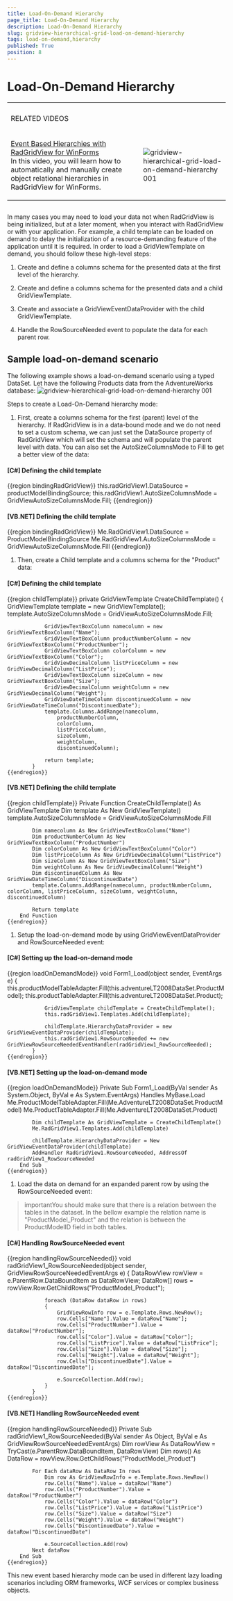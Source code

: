 ```yaml
---
title: Load-On-Demand Hierarchy
page_title: Load-On-Demand Hierarchy
description: Load-On-Demand Hierarchy
slug: gridview-hierarchical-grid-load-on-demand-hierarchy
tags: load-on-demand,hierarchy
published: True
position: 8
---
```


# Load-On-Demand Hierarchy


<table><th><tr><td>

RELATED VIDEOS</td><td></td></tr></th><tr><td>

[Event Based Hierarchies with RadGridView for WinForms](http://tv.telerik.com/watch/winforms/event-based-hierarchies-with-radgridview-for-winforms)         
              In this video, you will learn how to automatically and manually create object relational hierarchies in RadGridView for WinForms.
            </td><td>![gridview-hierarchical-grid-load-on-demand-hierarchy 001](images/gridview-hierarchical-grid-load-on-demand-hierarchy001.png)</td></tr></table>

## 

In many cases you may need to load your data not when RadGridView is being initialized, but at a later moment, when you interact with
          RadGridView or with your application. For example, a child template can be loaded on demand to delay the initialization of a
          resource-demanding feature of the application until it is required.
          In order to load a GridViewTemplate on demand, you should follow these high-level steps:
        

1. Create and define a columns schema for the presented data at the first level of the hierarchy.

1. Create and define a columns schema for the presented data  and a child GridViewTemplate.

1. Create and associate a  GridViewEventDataProvider with the child GridViewTemplate.

1. Handle the RowSourceNeeded event to populate the data for each parent row.

## Sample load-on-demand scenario

The following example shows a load-on-demand scenario using a typed DataSet.
          Let have the following Products data from the AdventureWorks database:
        ![gridview-hierarchical-grid-load-on-demand-hierarchy 001](images/gridview-hierarchical-grid-load-on-demand-hierarchy001.png)

Steps to create a Load-On-Demand hierarchy mode:
        

1. First, create a columns schema for the first (parent) level of the hierarchy. If RadGridView is in a data-bound mode and we do not need to set a
            custom schema, we can just set the DataSource property of RadGridView which will set the schema and will populate the parent level with data. 
            You can also set the AutoSizeColumnsMode to Fill to get a better view of the data:

#### __[C#] Defining the child template__

{{region bindingRadGridView}}
	            this.radGridView1.DataSource = productModelBindingSource;
	            this.radGridView1.AutoSizeColumnsMode = GridViewAutoSizeColumnsMode.Fill;
	{{endregion}}



#### __[VB.NET] Defining the child template__

{{region bindingRadGridView}}
	        Me.RadGridView1.DataSource = ProductModelBindingSource
	        Me.RadGridView1.AutoSizeColumnsMode = GridViewAutoSizeColumnsMode.Fill
	{{endregion}}



1. Then, create a Child template and a columns schema for the "Product" data:

#### __[C#] Defining the child template__

{{region childTemplate}}
	        private GridViewTemplate CreateChildTemplate()
	        {
	            GridViewTemplate template = new GridViewTemplate();
	            template.AutoSizeColumnsMode = GridViewAutoSizeColumnsMode.Fill;
	
	            GridViewTextBoxColumn namecolumn = new GridViewTextBoxColumn("Name");
	            GridViewTextBoxColumn productNumberColumn = new GridViewTextBoxColumn("ProductNumber");
	            GridViewTextBoxColumn colorColumn = new GridViewTextBoxColumn("Color");
	            GridViewDecimalColumn listPriceColumn = new GridViewDecimalColumn("ListPrice");
	            GridViewTextBoxColumn sizeColumn = new GridViewTextBoxColumn("Size");
	            GridViewDecimalColumn weightColumn = new GridViewDecimalColumn("Weight");
	            GridViewDateTimeColumn discontinuedColumn = new GridViewDateTimeColumn("DiscontinuedDate");
	            template.Columns.AddRange(namecolumn,
	                productNumberColumn,
	                colorColumn,
	                listPriceColumn,
	                sizeColumn,
	                weightColumn,
	                discontinuedColumn);
	
	            return template;
	        }
	{{endregion}}



#### __[VB.NET] Defining the child template__

{{region childTemplate}}
	    Private Function CreateChildTemplate() As GridViewTemplate
	        Dim template As New GridViewTemplate()
	        template.AutoSizeColumnsMode = GridViewAutoSizeColumnsMode.Fill
	
	        Dim namecolumn As New GridViewTextBoxColumn("Name")
	        Dim productNumberColumn As New GridViewTextBoxColumn("ProductNumber")
	        Dim colorColumn As New GridViewTextBoxColumn("Color")
	        Dim listPriceColumn As New GridViewDecimalColumn("ListPrice")
	        Dim sizeColumn As New GridViewTextBoxColumn("Size")
	        Dim weightColumn As New GridViewDecimalColumn("Weight")
	        Dim discontinuedColumn As New GridViewDateTimeColumn("DiscontinuedDate")
	        template.Columns.AddRange(namecolumn, productNumberColumn, colorColumn, listPriceColumn, sizeColumn, weightColumn, discontinuedColumn)
	
	        Return template
	    End Function
	{{endregion}}



1. Setup the load-on-demand mode by using GridViewEventDataProvider and RowSourceNeeded event:

#### __[C#] Setting up the load-on-demand mode__

{{region loadOnDemandMode}}
	        void Form1_Load(object sender, EventArgs e)
	        {
	            this.productModelTableAdapter.Fill(this.adventureLT2008DataSet.ProductModel);
	            this.productTableAdapter.Fill(this.adventureLT2008DataSet.Product);
	
	            GridViewTemplate childTemplate = CreateChildTemplate();
	            this.radGridView1.Templates.Add(childTemplate);
	
	            childTemplate.HierarchyDataProvider = new GridViewEventDataProvider(childTemplate);
	            this.radGridView1.RowSourceNeeded += new GridViewRowSourceNeededEventHandler(radGridView1_RowSourceNeeded);
	        }
	{{endregion}}



#### __[VB.NET] Setting up the load-on-demand mode__

{{region loadOnDemandMode}}
	    Private Sub Form1_Load(ByVal sender As System.Object, ByVal e As System.EventArgs) Handles MyBase.Load
	        Me.ProductModelTableAdapter.Fill(Me.AdventureLT2008DataSet.ProductModel)
	        Me.ProductTableAdapter.Fill(Me.AdventureLT2008DataSet.Product)
	
	        Dim childTemplate As GridViewTemplate = CreateChildTemplate()
	        Me.RadGridView1.Templates.Add(childTemplate)
	
	        childTemplate.HierarchyDataProvider = New GridViewEventDataProvider(childTemplate)
	        AddHandler RadGridView1.RowSourceNeeded, AddressOf radGridView1_RowSourceNeeded
	    End Sub
	{{endregion}}



1. Load the data on demand for an expanded parent row by using the RowSourceNeeded event:

>importantYou should make sure that there is a relation between the tables in the dataset. In the bellow example the relation name is
                "ProductModel_Product" and the relation is between the ProductModelID field in both tables.
              

#### __[C#] Handling RowSourceNeeded event__

{{region handlingRowSourceNeeded}}
	        void radGridView1_RowSourceNeeded(object sender, GridViewRowSourceNeededEventArgs e)
	        {
	            DataRowView rowView = e.ParentRow.DataBoundItem as DataRowView;
	            DataRow[] rows = rowView.Row.GetChildRows("ProductModel_Product");
	
	            foreach (DataRow dataRow in rows)
	            {
	                GridViewRowInfo row = e.Template.Rows.NewRow();
	                row.Cells["Name"].Value = dataRow["Name"];
	                row.Cells["ProductNumber"].Value = dataRow["ProductNumber"];
	                row.Cells["Color"].Value = dataRow["Color"];
	                row.Cells["ListPrice"].Value = dataRow["ListPrice"];
	                row.Cells["Size"].Value = dataRow["Size"];
	                row.Cells["Weight"].Value = dataRow["Weight"];
	                row.Cells["DiscontinuedDate"].Value = dataRow["DiscontinuedDate"];
	
	                e.SourceCollection.Add(row);
	            }
	        }
	{{endregion}}



#### __[VB.NET] Handling RowSourceNeeded event__

{{region handlingRowSourceNeeded}}
	    Private Sub radGridView1_RowSourceNeeded(ByVal sender As Object, ByVal e As GridViewRowSourceNeededEventArgs)
	        Dim rowView As DataRowView = TryCast(e.ParentRow.DataBoundItem, DataRowView)
	        Dim rows() As DataRow = rowView.Row.GetChildRows("ProductModel_Product")
	
	        For Each dataRow As DataRow In rows
	            Dim row As GridViewRowInfo = e.Template.Rows.NewRow()
	            row.Cells("Name").Value = dataRow("Name")
	            row.Cells("ProductNumber").Value = dataRow("ProductNumber")
	            row.Cells("Color").Value = dataRow("Color")
	            row.Cells("ListPrice").Value = dataRow("ListPrice")
	            row.Cells("Size").Value = dataRow("Size")
	            row.Cells("Weight").Value = dataRow("Weight")
	            row.Cells("DiscontinuedDate").Value = dataRow("DiscontinuedDate")
	
	            e.SourceCollection.Add(row)
	        Next dataRow
	    End Sub
	{{endregion}}



This new event based hierarchy mode can be used in different lazy loading scenarios including ORM frameworks, WCF services or complex business objects.
